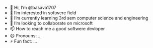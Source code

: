 - 👋 Hi, I’m @basava1707
- 👀 I’m interested in softwere field
- 🌱 I’m currently learning 3rd sem computer science and engineering
- 💞️ I’m looking to collaborate on  microsoft
- 📫 How to reach me  a good softwere devloper
- 😄 Pronouns: ...
- ⚡ Fun fact: ...

<!---
basava1707/basava1707 is a ✨ special ✨ repository because its `README.md` (this file) appears on your GitHub profile.
You can click the Preview link to take a look at your changes.
--->
